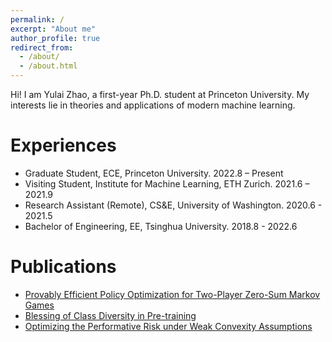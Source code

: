 ```yaml
---
permalink: /
excerpt: "About me"
author_profile: true
redirect_from: 
  - /about/
  - /about.html
---
```


Hi! I am Yulai Zhao, a first-year Ph.D. student at Princeton University. My interests lie in theories and applications of modern machine learning.


Experiences
======
* Graduate Student, ECE, Princeton University.                      2022.8 – Present
* Visiting Student, Institute for Machine Learning, ETH Zurich.     2021.6 – 2021.9
* Research Assistant (Remote), CS&E, University of Washington.      2020.6 - 2021.5
* Bachelor of Engineering, EE, Tsinghua University.               2018.8 - 2022.6


Publications
======
* [Provably Efficient Policy Optimization for Two-Player Zero-Sum Markov Games](https://proceedings.mlr.press/v151/zhao22b.html)
* [Blessing of Class Diversity in Pre-training](https://arxiv.org/abs/2209.03447)
* [Optimizing the Performative Risk under Weak Convexity Assumptions](https://arxiv.org/abs/2209.00771)




